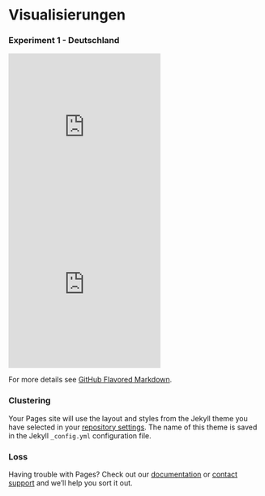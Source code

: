 # Visualisierungen

### Experiment 1 - Deutschland

<embed src="https://f-gross.github.io/pdf/Visualisation/T1Germany/Visualization_onehot_k_3Dim_all_Classes.pdf"  height="310" type="application/pdf" />

<embed src="https://f-gross.github.io/pdf/Visualisation/T1Germany/Visualization_onehot_kv_3Dim_all_Classes.pdf" height="310" >




For more details see [GitHub Flavored Markdown](https://guides.github.com/features/mastering-markdown/).

### Clustering

Your Pages site will use the layout and styles from the Jekyll theme you have selected in your [repository settings](https://github.com/f-gross/f-gross.github.io/settings). The name of this theme is saved in the Jekyll `_config.yml` configuration file.

### Loss

Having trouble with Pages? Check out our [documentation](https://docs.github.com/categories/github-pages-basics/) or [contact support](https://github.com/contact) and we’ll help you sort it out.
